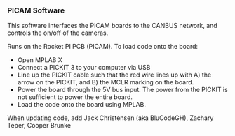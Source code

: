 ### PICAM Software

This software interfaces the PICAM boards to the CANBUS network, and controls the on/off of the cameras.

Runs on the Rocket PI PCB (PICAM). To load code onto the board:
* Open MPLAB X
* Connect a PICKIT 3 to your computer via USB
* Line up the PICKIT cable such that the red wire lines up with A) the arrow on the PICKIT, and B) the MCLR marking on the board.
* Power the board through the 5V bus input. The power from the PICKIT is not sufficient to power the entire board.
* Load the code onto the board using MPLAB.

When updating code, add Jack Christensen (aka BluCodeGH), Zachary Teper, Cooper Brunke

